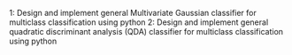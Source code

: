 1: Design and implement general Multivariate Gaussian classifier for multiclass classification using python
2: Design and implement general quadratic discriminant analysis (QDA) classifier for multiclass classification using python
